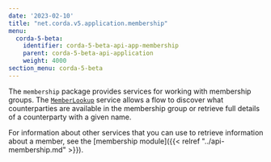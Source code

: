 ```yaml
---
date: '2023-02-10'
title: "net.corda.v5.application.membership"
menu:
  corda-5-beta:
    identifier: corda-5-beta-api-app-membership
    parent: corda-5-beta-api-application
    weight: 4000
section_menu: corda-5-beta
---
```


The `membership` package provides services for working with membership groups. The <a href="../../../../../../api-ref/corda/5.0-beta/kotlin/application/net.corda.v5.application.membership/-member-lookup/index.html" target="_blank">`MemberLookup`</a> service allows a flow to discover what counterparties are available in the membership group or retrieve full details of a counterparty with a given name.

For information about other services that you can use to retrieve information about a member, see the [membership module]({{< relref "../api-membership.md" >}}).